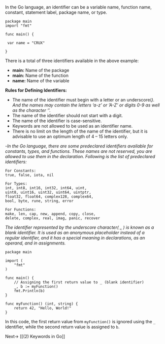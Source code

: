 In the Go language, an identifier can be a variable name, function name, constant, statement label, package name, or type.

```
package main
import "fmt"

func main() {

 var name = "CRUX"
  
}
```

There is a total of three identifiers available in the above example:

- **main:** Name of the package
- **main:** Name of the function
- **name:** Name of the variable

**Rules for Defining Identifiers:**
- The name of the identifier must begin with a letter or an underscore(_). And the names may contain the letters ‘a-z’ or ’A-Z’ or digits 0-9 as well as the character ‘_’.
- The name of the identifier should not start with a digit.
- The name of the identifier is case-sensitive.
- Keywords are not allowed to be used as an identifier name.
- There is no limit on the length of the name of the identifier, but it is advisable to use an optimum length of 4 – 15 letters only.

-*In the Go language, there are some predeclared identifiers available for constants, types, and functions. These names are not reserved, you are allowed to use them in the declaration. Following is the list of predeclared identifiers:*

```
For Constants:
true, false, iota, nil

For Types:
int, int8, int16, int32, int64, uint,
uint8, uint16, uint32, uint64, uintptr,
float32, float64, complex128, complex64,
bool, byte, rune, string, error

For Functions:
make, len, cap, new, append, copy, close, 
delete, complex, real, imag, panic, recover
```

 *The identifier represented by the underscore character( _ ) is known as a blank identifier. It is used as an anonymous placeholder instead of a regular identifier, and it has a special meaning in declarations, as an operand, and in assignments.*

```
package main

import (
    "fmt"
)

func main() {
    // Assigning the first return value to _ (blank identifier)
    _, b := myFunction()
    fmt.Println(b)
}

func myFunction() (int, string) {
    return 42, "Hello, World!"
}
```
In this code, the first return value from `myFunction()` is ignored using the `_` identifier, while the second return value is assigned to `b`.

Next-> [[(2) Keywords in Go]]